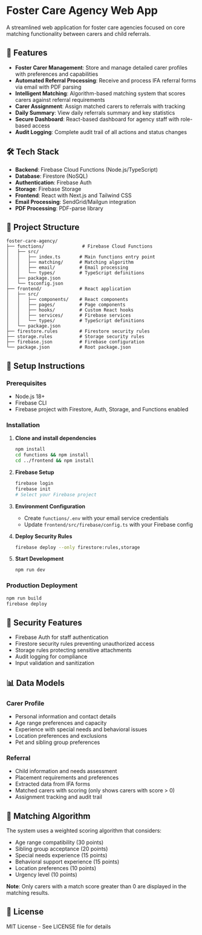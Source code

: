 # Foster Care Agency Web App

A streamlined web application for foster care agencies focused on core matching functionality between carers and child referrals.

## 🚀 Features

- **Foster Carer Management**: Store and manage detailed carer profiles with preferences and capabilities
- **Automated Referral Processing**: Receive and process IFA referral forms via email with PDF parsing
- **Intelligent Matching**: Algorithm-based matching system that scores carers against referral requirements
- **Carer Assignment**: Assign matched carers to referrals with tracking
- **Daily Summary**: View daily referrals summary and key statistics
- **Secure Dashboard**: React-based dashboard for agency staff with role-based access
- **Audit Logging**: Complete audit trail of all actions and status changes

## 🛠️ Tech Stack

- **Backend**: Firebase Cloud Functions (Node.js/TypeScript)
- **Database**: Firestore (NoSQL)
- **Authentication**: Firebase Auth
- **Storage**: Firebase Storage
- **Frontend**: React with Next.js and Tailwind CSS
- **Email Processing**: SendGrid/Mailgun integration
- **PDF Processing**: PDF-parse library

## 📁 Project Structure

```
foster-care-agency/
├── functions/              # Firebase Cloud Functions
│   ├── src/
│   │   ├── index.ts       # Main functions entry point
│   │   ├── matching/      # Matching algorithm
│   │   ├── email/         # Email processing
│   │   └── types/         # TypeScript definitions
│   ├── package.json
│   └── tsconfig.json
├── frontend/              # React application
│   ├── src/
│   │   ├── components/    # React components
│   │   ├── pages/         # Page components
│   │   ├── hooks/         # Custom React hooks
│   │   ├── services/      # Firebase services
│   │   └── types/         # TypeScript definitions
│   └── package.json
├── firestore.rules        # Firestore security rules
├── storage.rules          # Storage security rules
├── firebase.json          # Firebase configuration
└── package.json           # Root package.json
```

## 🔧 Setup Instructions

### Prerequisites
- Node.js 18+
- Firebase CLI
- Firebase project with Firestore, Auth, Storage, and Functions enabled

### Installation

1. **Clone and install dependencies**
   ```bash
   npm install
   cd functions && npm install
   cd ../frontend && npm install
   ```

2. **Firebase Setup**
   ```bash
   firebase login
   firebase init
   # Select your Firebase project
   ```

3. **Environment Configuration**
   - Create `functions/.env` with your email service credentials
   - Update `frontend/src/firebase/config.ts` with your Firebase config

4. **Deploy Security Rules**
   ```bash
   firebase deploy --only firestore:rules,storage
   ```

5. **Start Development**
   ```bash
   npm run dev
   ```

### Production Deployment

```bash
npm run build
firebase deploy
```

## 🔐 Security Features

- Firebase Auth for staff authentication
- Firestore security rules preventing unauthorized access
- Storage rules protecting sensitive attachments
- Audit logging for compliance
- Input validation and sanitization

## 📊 Data Models

### Carer Profile
- Personal information and contact details
- Age range preferences and capacity
- Experience with special needs and behavioral issues
- Location preferences and exclusions
- Pet and sibling group preferences

### Referral
- Child information and needs assessment
- Placement requirements and preferences
- Extracted data from IFA forms
- Matched carers with scoring (only shows carers with score > 0)
- Assignment tracking and audit trail

## 🎯 Matching Algorithm

The system uses a weighted scoring algorithm that considers:
- Age range compatibility (30 points)
- Sibling group acceptance (20 points)  
- Special needs experience (15 points)
- Behavioral support experience (15 points)
- Location preferences (10 points)
- Urgency level (10 points)

**Note**: Only carers with a match score greater than 0 are displayed in the matching results.

## 📝 License

MIT License - See LICENSE file for details 